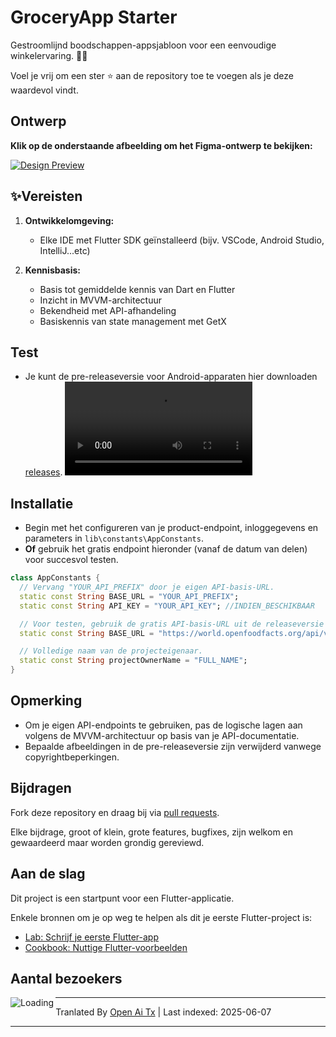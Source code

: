 # GroceryApp Starter

Gestroomlijnd boodschappen-appsjabloon voor een eenvoudige winkelervaring. 🛒✨

Voel je vrij om een ster ⭐ aan de repository toe te voegen als je deze waardevol vindt.

## Ontwerp

**Klik op de onderstaande afbeelding om het Figma-ontwerp te bekijken:**

[![Design Preview](https://raw.githubusercontent.com/ramiomarouayache/Flutter-GroceryApp/main/screenshots/Cover.jpg)](https://www.figma.com/embed?embed_host=oembed&amp;url=https://www.figma.com/file/eyeYwe0hoEch31j6d3EXyE/GroceryApp-Starter-(Community)?type=design&amp;node-id=3-2&amp;mode=design&amp;t=LwLW2onM0GKLuFdU-0)

## ✨Vereisten

1. **Ontwikkelomgeving:**
   - Elke IDE met Flutter SDK geïnstalleerd (bijv. VSCode, Android Studio, IntelliJ...etc)

2. **Kennisbasis:**
   - Basis tot gemiddelde kennis van Dart en Flutter
   - Inzicht in MVVM-architectuur
   - Bekendheid met API-afhandeling
   - Basiskennis van state management met GetX

## Test
* Je kunt de pre-releaseversie voor Android-apparaten hier downloaden [releases](https://github.com/ramiomarouayache/Flutter-GroceryApp/releases/tag/v0.3.1).
<video src="https://github.com/ramiomarouayache/Flutter-GroceryApp/assets/98425058/5ae355c9-39e0-478e-9b3e-870953b566ca"></video>

## Installatie
* Begin met het configureren van je product-endpoint, inloggegevens en parameters in `lib\constants\AppConstants`.
* **Of** gebruik het gratis endpoint hieronder (vanaf de datum van delen) voor succesvol testen.
```dart
class AppConstants {
  // Vervang "YOUR_API_PREFIX" door je eigen API-basis-URL.
  static const String BASE_URL = "YOUR_API_PREFIX";
  static const String API_KEY = "YOUR_API_KEY"; //INDIEN_BESCHIKBAAR

  // Voor testen, gebruik de gratis API-basis-URL uit de releaseversie
  static const String BASE_URL = "https://world.openfoodfacts.org/api/v2";

  // Volledige naam van de projecteigenaar.
  static const String projectOwnerName = "FULL_NAME";
}
```

## Opmerking
* Om je eigen API-endpoints te gebruiken, pas de logische lagen aan volgens de MVVM-architectuur op basis van je API-documentatie.
* Bepaalde afbeeldingen in de pre-releaseversie zijn verwijderd vanwege copyrightbeperkingen.

## Bijdragen

Fork deze repository en draag bij via
[pull requests](https://github.com/ramiomarouayache/Flutter-GroceryApp/pulls).

Elke bijdrage, groot of klein, grote features, bugfixes, zijn welkom en gewaardeerd
maar worden grondig gereviewd.

## Aan de slag
Dit project is een startpunt voor een Flutter-applicatie.

Enkele bronnen om je op weg te helpen als dit je eerste Flutter-project is:

- [Lab: Schrijf je eerste Flutter-app](https://flutter.io/docs/get-started/codelab)
- [Cookbook: Nuttige Flutter-voorbeelden](https://flutter.io/docs/cookbook)

## Aantal bezoekers

<img align="left" src = "https://profile-counter.glitch.me/GroceryApp/count.svg" alt ="Loading">

---

Tranlated By [Open Ai Tx](https://github.com/OpenAiTx/OpenAiTx) | Last indexed: 2025-06-07

---